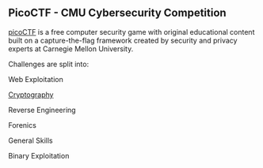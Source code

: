 ## PicoCTF - CMU Cybersecurity Competition

[picoCTF](https://picoctf.org/) is a free computer security game with original educational content built on a capture-the-flag framework created by security and privacy experts at Carnegie Mellon University.

Challenges are split into:

Web Exploitation

[Cryptography](https://github.com/3-Ways-to-Heck/ctfwriteups/tree/main/2021/SPR/picoctf2021/cryptography)

Reverse Engineering

Forenics

General Skills

Binary Exploitation
